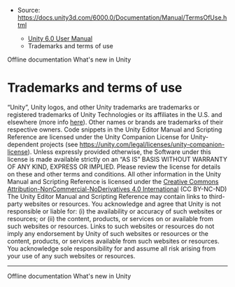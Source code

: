 * Source: https://docs.unity3d.com/6000.0/Documentation/Manual/TermsOfUse.html

  * [Unity 6.0 User Manual](https://docs.unity3d.com/6000.0/Documentation/Manual/UnityManual.html)
  * Trademarks and terms of use


[](https://docs.unity3d.com/6000.0/Documentation/Manual/OfflineDocumentation.html)
Offline documentation
[](https://docs.unity3d.com/6000.0/Documentation/Manual/WhatsNew.html)
What's new in Unity
# Trademarks and terms of use
“Unity”, Unity logos, and other Unity trademarks are trademarks or registered trademarks of Unity Technologies or its affiliates in the U.S. and elsewhere (more info [here](https://unity.com/legal/trademarks)). Other names or brands are trademarks of their respective owners.
Code snippets in the Unity Editor Manual and Scripting Reference are licensed under the Unity Companion License for Unity-dependent projects (see <https://unity.com/legal/licenses/unity-companion-license>). Unless expressly provided otherwise, the Software under this license is made available strictly on an “AS IS” BASIS WITHOUT WARRANTY OF ANY KIND, EXPRESS OR IMPLIED. Please review the license for details on these and other terms and conditions. All other information in the Unity Manual and Scripting Reference is licensed under the [Creative Commons Attribution-NonCommercial-NoDerivatives 4.0 International](https://creativecommons.org/licenses/by-nc-nd/4.0/legalcode) (CC BY-NC-ND)
The Unity Editor Manual and Scripting Reference may contain links to third-party websites or resources. You acknowledge and agree that Unity is not responsible or liable for: (i) the availability or accuracy of such websites or resources; or (ii) the content, products, or services on or available from such websites or resources. Links to such websites or resources do not imply any endorsement by Unity of such websites or resources or the content, products, or services available from such websites or resources. You acknowledge sole responsibility for and assume all risk arising from your use of any such websites or resources.
* * *
[](https://docs.unity3d.com/6000.0/Documentation/Manual/OfflineDocumentation.html)
Offline documentation
[](https://docs.unity3d.com/6000.0/Documentation/Manual/WhatsNew.html)
What's new in Unity

